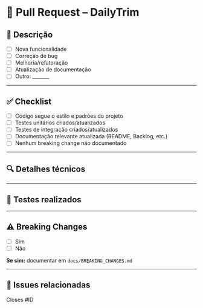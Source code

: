 # 🚀 Pull Request – DailyTrim

## 📌 Descrição
<!-- Explique resumidamente o que este PR faz -->

- [ ] Nova funcionalidade
- [ ] Correção de bug
- [ ] Melhoria/refatoração
- [ ] Atualização de documentação
- [ ] Outro: _______

---

## ✅ Checklist
- [ ] Código segue o estilo e padrões do projeto
- [ ] Testes unitários criados/atualizados
- [ ] Testes de integração criados/atualizados
- [ ] Documentação relevante atualizada (README, Backlog, etc.)
- [ ] Nenhum breaking change não documentado

---

## 🔍 Detalhes técnicos
<!-- Liste pontos técnicos importantes (dependências novas, migrations, configs alteradas, etc.) -->

---

## 🧪 Testes realizados
<!-- Explique como validou a mudança: comandos executados, prints de logs, etc. -->

---

## ⚠️ Breaking Changes
- [ ] Sim  
- [ ] Não  

**Se sim:** documentar em `docs/BREAKING_CHANGES.md`

---

## 📎 Issues relacionadas
Closes #ID
